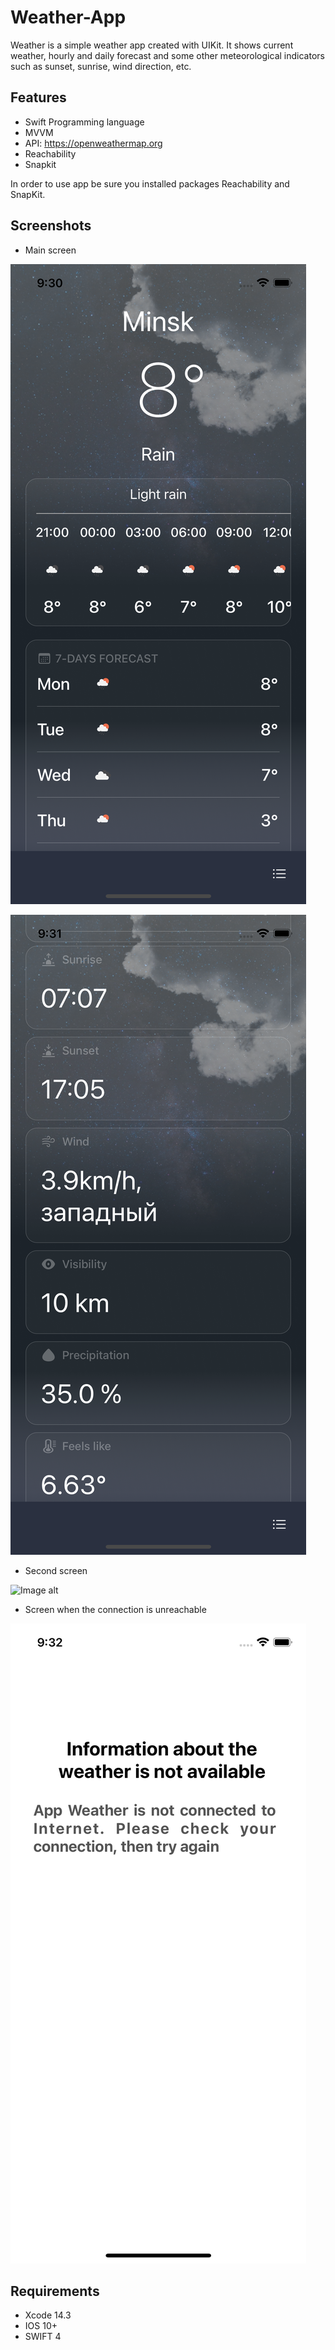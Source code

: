 

# Weather-App

Weather is a simple weather app created with UIKit.
It shows current weather, hourly and daily forecast and some other meteorological indicators such as sunset, sunrise, wind direction, etc. 

## Features

- Swift Programming language
- MVVM
- API: https://openweathermap.org
- Reachability
- Snapkit
  
In order to use app be sure you installed packages Reachability and SnapKit.

## Screenshots

- Main screen
  
![Image alt](http://github.com/ElizavetaShi/Weather-App/blob/main/Simulator%20Screenshot%20-%20iPhone%2014%20-%202023-10-23%20at%2021.30.35.png)

![Image alt](https://github.com/ElizavetaShi/Weather-App/blob/main/Simulator%20Screenshot%20-%20iPhone%2014%20-%202023-10-23%20at%2021.31.45.png)

- Second screen

![Image alt]([https://github.com/ElizavetaShi/Weather-App/blob/main/Simulator%20Screenshot%20-%20iPhone%2014%20-%202023-10-23%20at%2021.32.00.png])

- Screen when the connection is unreachable

![Image alt](https://github.com/ElizavetaShi/Weather-App/blob/main/Simulator%20Screenshot%20-%20iPhone%2014%20-%202023-10-23%20at%2021.32.42.png)

## Requirements

- Xcode 14.3
- IOS 10+
- SWIFT 4
  
